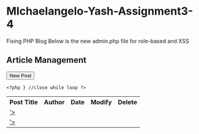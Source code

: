 # MIchaelangelo-Yash-Assignment3-4
Fixing PHP Blog
Below is the new admin.php file for role-based and XSS


<?php include("templates/page_header.php");?>
<?php include("lib/auth.php") ?>
<!doctype html>
<html lang="en">
<head>
	<title>Admin</title>
	<?php include("templates/header.php"); ?>
</head>
<body>
	<?php include("templates/nav.php"); ?>
	<?php include("templates/contentstart.php"); ?>

<h2>Article Management</h2>

<p><button type="button" class="btn btn-primary" aria-label="Left Align" onclick="window.location='/newarticle.php';">
New Post <span class="fa fa-plus" aria-hidden="true"></span>
</button></p>

<table class="table">
<tr><th>Post Title</th><th>Author</th><th>Date</th><th>Modify</th><th>Delete</th></tr>

<?php
# get articles by user or, if role is admin, all articles
		$result = get_article_list($dbconn);
		while ($row = pg_fetch_array($result)) {
	?>
<tr>
<?php # Adding in the htmlspecialchars line to stop the rendering of all html code being used on the application. HTML code gets rendered as normal text on screen
 ?>
<?php if($_SESSION['username']=='admin'){ ?>
  <td><a href='article.php?aid=<?php echo $row['aid'] ?>'><?php echo htmlspecialchars($row['title'], ENT_QUOTES, 'UTF-8'); ?></a></td>
  <td><?php echo $row['author'] ?></td>
  <td><?php echo substr($row['date'],0,10) ?></td>
  <td><a href="/editarticle.php?aid=<?php echo $row['aid'] ?>"><i class="fa fa-pencil-square-o fa-2x" aria-hidden="true"></i></a></td>
  <td><a href="/deletearticle.php?aid=<?php echo $row['aid'] ?>"><i class="fa fa-times fa-2x" aria-hidden="true"></i></a></td>
</tr>
<?php }else{    ?>
<td><a href='article.php?aid=<?php echo $row['aid'] ?>'><?php echo htmlspecialchars($row['title'], ENT_QUOTES, 'UTF-8'); ?></a></td>
  <td><?php echo $row['author'] ?></td>
  <td><?php echo substr($row['date'],0,10) ?></td>
  <td><a href="/editarticle.php?aid=<?php echo $row['aid'] ?>"><i class="fa fa-pencil-square-o fa-2x" aria-hidden="true"></i></a></td>
  <?php if($row['author']=='student'){     ?>
	<td><a href="/deletearticle.php?aid=<?php echo $row['aid'] ?>"><i class="fa fa-times fa-2x" aria-hidden="true"></i></a></td> 
<?php  }   ?>
<?php }  ?>

	<?php } //close while loop ?>
</table>
	<?php include("templates/contentstop.php"); ?>
	<?php include("templates/footer.php"); ?>
</body>
</html>
